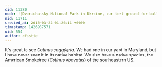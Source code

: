 ```yaml
---
cid: 11380
node: ![Dvorichansky National Park in Ukraine, our test ground for balloon-mapping](../notes/Alex_the_Ukrainian/03-21-2015/dvorichansky-national-park-in-ukraine-our-test-ground-for-balloon-mapping)
nid: 11711
created_at: 2015-03-22 01:26:11 +0000
timestamp: 1426987571
uid: 554
author: cfastie
---
```


It's great to see *Cotinus coggýgria*. We had one in our yard in Maryland, but I have never seen it in its native habitat. We also have a native species, the American Smoketree (*Cotinus obovatus*) of the southeastern US.